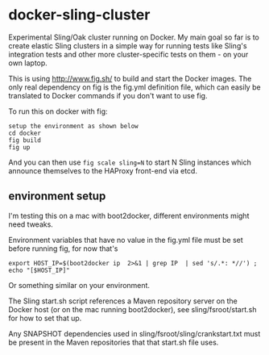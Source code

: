 docker-sling-cluster
====================

Experimental Sling/Oak cluster running on Docker. My main goal so far is to create elastic Sling clusters in a simple way for running tests like Sling's integration tests and other more cluster-specific tests on them - on your own laptop.
 
This is using http://www.fig.sh/ to build and start the Docker images. The only real dependency on fig is the fig.yml definition file, which can easily be translated to Docker commands if you don't want to use fig.

To run this on docker with fig:

    setup the environment as shown below
    cd docker
    fig build
    fig up
    

And you can then use `fig scale sling=N` to start N Sling instances which announce themselves to the HAProxy front-end via etcd.

environment setup
-----------------
I'm testing this on a mac with boot2docker, different environments might need tweaks.
 
Environment variables that have no value in the fig.yml file must be set before running fig, for now that's

    export HOST_IP=$(boot2docker ip  2>&1 | grep IP  | sed 's/.*: *//') ; echo "[$HOST_IP]"

Or something similar on your environment.

The Sling start.sh script references a Maven repository server on the Docker host (or on
the mac running boot2docker), see sling/fsroot/start.sh for how to set that up.

Any SNAPSHOT dependencies used in sling/fsroot/sling/crankstart.txt must be present in the Maven
repositories that that start.sh file uses.

